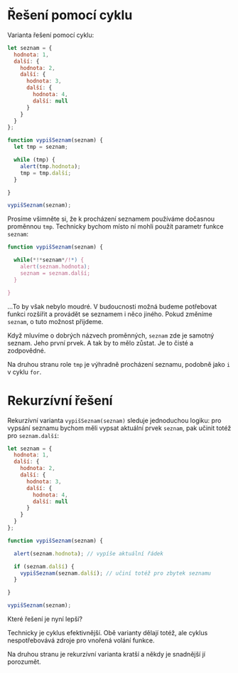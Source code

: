 # Řešení pomocí cyklu

Varianta řešení pomocí cyklu:

```js run
let seznam = {
  hodnota: 1,
  další: {
    hodnota: 2,
    další: {
      hodnota: 3,
      další: {
        hodnota: 4,
        další: null
      }
    }
  }
};

function vypišSeznam(seznam) {
  let tmp = seznam;

  while (tmp) {
    alert(tmp.hodnota);
    tmp = tmp.další;
  }

}

vypišSeznam(seznam);
```

Prosíme všimněte si, že k procházení seznamem používáme dočasnou proměnnou `tmp`. Technicky bychom místo ní mohli použít parametr funkce `seznam`:

```js
function vypišSeznam(seznam) {

  while(*!*seznam*/!*) {
    alert(seznam.hodnota);
    seznam = seznam.další;
  }

}
```

...To by však nebylo moudré. V budoucnosti možná budeme potřebovat funkci rozšířit a provádět se seznamem i něco jiného. Pokud změníme `seznam`, o tuto možnost přijdeme.

Když mluvíme o dobrých názvech proměnných, `seznam` zde je samotný seznam. Jeho první prvek. A tak by to mělo zůstat. Je to čisté a zodpovědné.

Na druhou stranu role `tmp` je výhradně procházení seznamu, podobně jako `i` v cyklu `for`.

# Rekurzívní řešení

Rekurzívní varianta `vypišSeznam(seznam)` sleduje jednoduchou logiku: pro vypsání seznamu bychom měli vypsat aktuální prvek `seznam`, pak učinit totéž pro `seznam.další`:

```js run
let seznam = {
  hodnota: 1,
  další: {
    hodnota: 2,
    další: {
      hodnota: 3,
      další: {
        hodnota: 4,
        další: null
      }
    }
  }
};

function vypišSeznam(seznam) {

  alert(seznam.hodnota); // vypíše aktuální řádek

  if (seznam.další) {
    vypišSeznam(seznam.další); // učiní totéž pro zbytek seznamu
  }

}

vypišSeznam(seznam);
```

Které řešení je nyní lepší?

Technicky je cyklus efektivnější. Obě varianty dělají totéž, ale cyklus nespotřebovává zdroje pro vnořená volání funkce.

Na druhou stranu je rekurzívní varianta kratší a někdy je snadnější jí porozumět.
